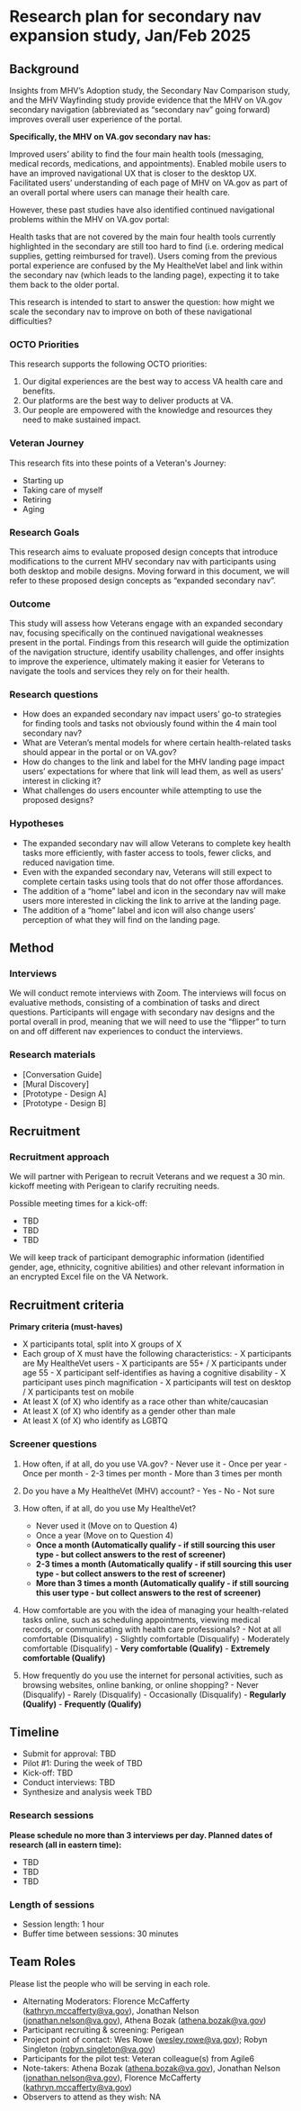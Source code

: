 # Research plan for secondary nav expansion study, Jan/Feb 2025

## Background
Insights from MHV’s Adoption study, the Secondary Nav Comparison study, and the MHV Wayfinding study provide evidence that the MHV on VA.gov secondary navigation (abbreviated as “secondary nav” going forward) improves overall user experience of the portal. 

**Specifically, the MHV on VA.gov secondary nav has:**

Improved users’ ability to find the four main health tools (messaging, medical records, medications, and appointments).
Enabled mobile users to have an improved navigational UX that is closer to the desktop UX.
Facilitated users’ understanding of each page of MHV on VA.gov as part of an overall portal where users can manage their health care.

However, these past studies have also identified continued navigational problems within the MHV on VA.gov portal:

Health tasks that are not covered by the main four health tools currently highlighted in the secondary are still too hard to find (i.e. ordering medical supplies, getting reimbursed for travel).
Users coming from the previous portal experience are confused by the My HealtheVet label and link within the secondary nav (which leads to the landing page), expecting it to take them back to the older portal.

This research is intended to start to answer the question: how might we scale the secondary nav to improve on both of these navigational difficulties? 

### OCTO Priorities
This research supports the following OCTO priorities:

1. Our digital experiences are the best way to access VA health care and benefits.
2. Our platforms are the best way to deliver products at VA.
3. Our people are empowered with the knowledge and resources they need to make sustained impact.

### Veteran Journey
This research fits into these points of a Veteran's Journey:
- Starting up
- Taking care of myself
- Retiring
- Aging

### Research Goals
This research aims to evaluate proposed design concepts that introduce modifications to the current MHV secondary nav with participants using both desktop and mobile designs. Moving forward in this document, we will refer to these proposed design concepts as “expanded secondary nav”.

### Outcome
This study will assess how Veterans engage with an expanded secondary nav, focusing specifically on the continued navigational weaknesses present in the portal. Findings from this research will guide the optimization of the navigation structure, identify usability challenges, and offer insights to improve the experience, ultimately making it easier for Veterans to navigate the tools and services they rely on for their health.

### Research questions
* How does an expanded secondary nav impact users’ go-to strategies for finding tools and tasks not obviously found within the 4 main tool secondary nav? 
* What are Veteran’s mental models for where certain health-related tasks should appear in the portal or on VA.gov?
* How do changes to the link and label for the MHV landing page impact users’ expectations for where that link will lead them, as well as users’ interest in clicking it?
* What challenges do users encounter while attempting to use the proposed designs?

### Hypotheses
* The expanded secondary nav will allow Veterans to complete key health tasks more efficiently, with faster access to tools, fewer clicks, and reduced navigation time.
* Even with the expanded secondary nav, Veterans will still expect to complete certain tasks using tools that do not offer those affordances.
* The addition of a “home” label and icon in the secondary nav will make users more interested in clicking the link to arrive at the landing page.
* The addition of a “home” label and icon will also change users’ perception of what they will find on the landing page.

## Method
### Interviews
We will conduct remote interviews with Zoom. The interviews will focus on evaluative methods, consisting of a combination of tasks and direct questions. Participants will engage with secondary nav designs and the portal overall in prod, meaning that we will need to use the “flipper” to turn on and off different nav experiences to conduct the interviews.

### Research materials
- [Conversation Guide]
- [Mural Discovery] 
- [Prototype - Design A]
- [Prototype - Design B]

## Recruitment
### Recruitment approach
We will partner with Perigean to recruit Veterans and we request a 30 min. kickoff meeting with Perigean to clarify recruiting needs.

Possible meeting times for a kick-off:
* TBD
* TBD
* TBD

We will keep track of participant demographic information (identified gender, age, ethnicity, cognitive abilities) and other relevant information in an encrypted Excel file on the VA Network.

## Recruitment criteria

**Primary criteria (must-haves)**
- X participants total, split into X groups of X
- Each group of X must have the following characteristics:
          - X participants are My HealtheVet users
          - X participants are 55+ / X participants under age 55
          - X participant self-identifies as having a cognitive disability
          - X participant uses pinch magnification
          - X participants will test on desktop / X participants test on mobile
- At least X (of X) who identify as a race other than white/caucasian
- At least X (of X) who identify as a gender other than male
- At least X (of X)  who identify as LGBTQ

### Screener questions
1. How often, if at all, do you use VA.gov?
          - Never use it
          - Once per year
          - Once per month
          - 2-3 times per month
          - More than 3 times per month

2. Do you have a My HealtheVet (MHV) account?
          - Yes
          - No
          - Not sure

3. How often, if at all, do you use My HealtheVet?
	- Never used it (Move on to Question 4)
	- Once a year (Move on to Question 4)
	- **Once a month (Automatically qualify - if still sourcing this user type - but collect answers to the rest of screener)**
	- **2-3 times a month  (Automatically qualify  - if still sourcing this user type - but collect answers to the rest of screener)**
	- **More than 3 times a month  (Automatically qualify - if still sourcing this user type - but collect answers to the rest of screener)**

4. How comfortable are you with the idea of managing your health-related tasks online, such as scheduling appointments, viewing medical records, or communicating with health care professionals?
          - Not at all comfortable (Disqualify)
          - Slightly comfortable (Disqualify)
          - Moderately comfortable (Disqualify)
          - **Very comfortable (Qualify)**
          - **Extremely comfortable (Qualify)**

5. How frequently do you use the internet for personal activities, such as browsing websites, online banking, or online shopping?
          - Never (Disqualify)
          - Rarely (Disqualify)
          - Occasionally (Disqualify)
          - **Regularly (Qualify)**
          - **Frequently (Qualify)**

## Timeline
- Submit for approval: TBD
- Pilot #1: During the week of TBD
- Kick-off: TBD
- Conduct interviews: TBD
- Synthesize and analysis week TBD

### Research sessions
**Please schedule no more than 3 interviews per day. Planned dates of research (all in eastern time):**
* TBD
* TBD
* TBD

### Length of sessions
* Session length: 1 hour
* Buffer time between sessions: 30 minutes

## Team Roles
Please list the people who will be serving in each role.
- Alternating Moderators: Florence McCafferty (kathryn.mccafferty@va.gov), Jonathan Nelson (jonathan.nelson@va.gov), Athena Bozak (athena.bozak@va.gov)
- Participant recruiting & screening: Perigean
- Project point of contact: Wes Rowe (wesley.rowe@va.gov); Robyn Singleton (robyn.singleton@va.gov)
- Participants for the pilot test: Veteran colleague(s) from Agile6
- Note-takers: Athena Bozak (athena.bozak@va.gov), Jonathan Nelson (jonathan.nelson@va.gov), Florence McCafferty (kathryn.mccafferty@va.gov)
- Observers to attend as they wish: NA
